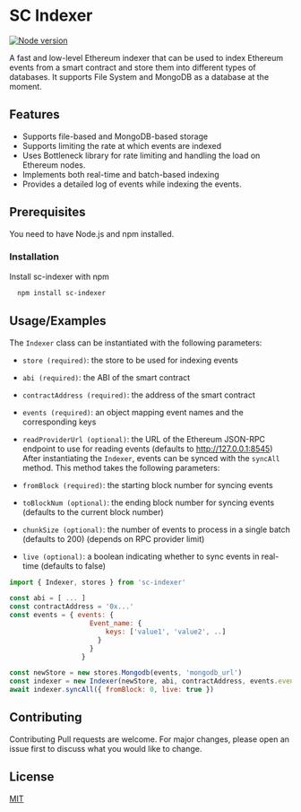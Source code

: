 
# SC Indexer
[![Node version](https://badge.fury.io/js/sc-indexer.svg)](https://www.npmjs.com/package/sc-indexer)

A fast and low-level Ethereum indexer that can be used to index Ethereum events from a smart contract and store them into different types of databases. It supports File System and MongoDB as a database at the moment.


## Features

- Supports file-based and MongoDB-based storage
- Supports limiting the rate at which events are indexed
- Uses Bottleneck library for rate limiting and handling the load on Ethereum nodes.
- Implements both real-time and batch-based indexing
- Provides a detailed log of events while indexing the events.

## Prerequisites

You need to have Node.js and npm installed.


### Installation

Install sc-indexer with npm

```bash
  npm install sc-indexer
```
    
## Usage/Examples
The `Indexer` class can be instantiated with the following parameters:

- `store (required)`: the store to be used for indexing events
- `abi (required)`: the ABI of the smart contract
- `contractAddress (required)`: the address of the smart contract
- `events (required)`: an object mapping event names and the corresponding keys
- `readProviderUrl (optional)`: the URL of the Ethereum JSON-RPC endpoint to use for reading events (defaults to http://127.0.0.1:8545)
After instantiating the `Indexer`, events can be synced with the `syncAll` method. This method takes the following parameters:

- `fromBlock (required)`: the starting block number for syncing events
- `toBlockNum (optional)`: the ending block number for syncing events (defaults to the current block number)
- `chunkSize (optional)`: the number of events to process in a single batch (defaults to 200) (depends on RPC provider limit)
- `live (optional)`: a boolean indicating whether to sync events in real-time (defaults to false)

```javascript
import { Indexer, stores } from 'sc-indexer'

const abi = [ ... ]
const contractAddress = '0x...'
const events = { events: {
                    Event_name: {
                        keys: ['value1', 'value2', ..]
                      }
                    }           
                  }

const newStore = new stores.Mongodb(events, 'mongodb_url')
const indexer = new Indexer(newStore, abi, contractAddress, events.events, readProviderUrl)
await indexer.syncAll({ fromBlock: 0, live: true })
```


## Contributing

Contributing
Pull requests are welcome. For major changes, please open an issue first to discuss what you would like to change.



## License

[MIT](https://choosealicense.com/licenses/mit/)

